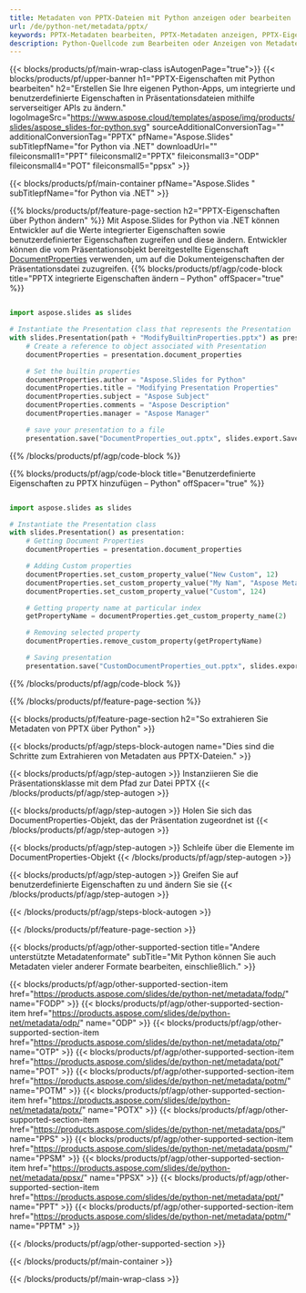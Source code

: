 ```yaml
---
title: Metadaten von PPTX-Dateien mit Python anzeigen oder bearbeiten
url: /de/python-net/metadata/pptx/
keywords: PPTX-Metadaten bearbeiten, PPTX-Metadaten anzeigen, PPTX-Eigenschaften bearbeiten, PPTX-Eigenschaften anzeigen
description: Python-Quellcode zum Bearbeiten oder Anzeigen von Metadaten im PPTX-Format.
---
```


{{< blocks/products/pf/main-wrap-class isAutogenPage="true">}}
{{< blocks/products/pf/upper-banner h1="PPTX-Eigenschaften mit Python bearbeiten" h2="Erstellen Sie Ihre eigenen Python-Apps, um integrierte und benutzerdefinierte Eigenschaften in Präsentationsdateien mithilfe serverseitiger APIs zu ändern." logoImageSrc="https://www.aspose.cloud/templates/aspose/img/products/slides/aspose_slides-for-python.svg" sourceAdditionalConversionTag="" additionalConversionTag="PPTX" pfName="Aspose.Slides" subTitlepfName="for Python via .NET" downloadUrl="" fileiconsmall1="PPT" fileiconsmall2="PPTX" fileiconsmall3="ODP" fileiconsmall4="POT" fileiconsmall5="ppsx" >}}

{{< blocks/products/pf/main-container pfName="Aspose.Slides " subTitlepfName="for Python via .NET" >}}

{{% blocks/products/pf/feature-page-section  h2="PPTX-Eigenschaften über Python ändern" %}}
Mit Aspose.Slides for Python via .NET können Entwickler auf die Werte integrierter Eigenschaften sowie benutzerdefinierter Eigenschaften zugreifen und diese ändern. Entwickler können die vom Präsentationsobjekt bereitgestellte Eigenschaft [DocumentProperties](https://reference.aspose.com/slides/python-net/aspose.slides/documentproperties/) verwenden, um auf die Dokumenteigenschaften der Präsentationsdatei zuzugreifen.
{{% blocks/products/pf/agp/code-block title="PPTX integrierte Eigenschaften ändern – Python" offSpacer="true" %}}

```py

import aspose.slides as slides

# Instantiate the Presentation class that represents the Presentation
with slides.Presentation(path + "ModifyBuiltinProperties.pptx") as presentation:
    # Create a reference to object associated with Presentation
    documentProperties = presentation.document_properties

    # Set the builtin properties
    documentProperties.author = "Aspose.Slides for Python"
    documentProperties.title = "Modifying Presentation Properties"
    documentProperties.subject = "Aspose Subject"
    documentProperties.comments = "Aspose Description"
    documentProperties.manager = "Aspose Manager"

    # save your presentation to a file
    presentation.save("DocumentProperties_out.pptx", slides.export.SaveFormat.PPTX)
```

{{% /blocks/products/pf/agp/code-block %}}

{{% blocks/products/pf/agp/code-block title="Benutzerdefinierte Eigenschaften zu PPTX hinzufügen – Python" offSpacer="true" %}}

```py

import aspose.slides as slides

# Instantiate the Presentation class
with slides.Presentation() as presentation:
    # Getting Document Properties
    documentProperties = presentation.document_properties

    # Adding Custom properties
    documentProperties.set_custom_property_value("New Custom", 12)
    documentProperties.set_custom_property_value("My Nam", "Aspose Metadata Editor")
    documentProperties.set_custom_property_value("Custom", 124)

    # Getting property name at particular index
    getPropertyName = documentProperties.get_custom_property_name(2)

    # Removing selected property
    documentProperties.remove_custom_property(getPropertyName)

    # Saving presentation
    presentation.save("CustomDocumentProperties_out.pptx", slides.export.SaveFormat.PPTX)
```

{{% /blocks/products/pf/agp/code-block %}}

{{% /blocks/products/pf/feature-page-section %}}

{{< blocks/products/pf/feature-page-section  h2="So extrahieren Sie Metadaten von PPTX über Python" >}}

{{< blocks/products/pf/agp/steps-block-autogen name="Dies sind die Schritte zum Extrahieren von Metadaten aus PPTX-Dateien." >}}

{{< blocks/products/pf/agp/step-autogen >}}
Instanziieren Sie die Präsentationsklasse mit dem Pfad zur Datei PPTX
{{< /blocks/products/pf/agp/step-autogen >}}

{{< blocks/products/pf/agp/step-autogen >}}
Holen Sie sich das DocumentProperties-Objekt, das der Präsentation zugeordnet ist
{{< /blocks/products/pf/agp/step-autogen >}}

{{< blocks/products/pf/agp/step-autogen >}}
Schleife über die Elemente im DocumentProperties-Objekt
{{< /blocks/products/pf/agp/step-autogen >}}

{{< blocks/products/pf/agp/step-autogen >}}
Greifen Sie auf benutzerdefinierte Eigenschaften zu und ändern Sie sie
{{< /blocks/products/pf/agp/step-autogen >}}

{{< /blocks/products/pf/agp/steps-block-autogen >}}

{{< /blocks/products/pf/feature-page-section >}}

{{< blocks/products/pf/agp/other-supported-section title="Andere unterstützte Metadatenformate" subTitle="Mit Python können Sie auch Metadaten vieler anderer Formate bearbeiten, einschließlich." >}}

{{< blocks/products/pf/agp/other-supported-section-item href="https://products.aspose.com/slides/de/python-net/metadata/fodp/" name="FODP" >}}
{{< blocks/products/pf/agp/other-supported-section-item href="https://products.aspose.com/slides/de/python-net/metadata/odp/" name="ODP" >}}
{{< blocks/products/pf/agp/other-supported-section-item href="https://products.aspose.com/slides/de/python-net/metadata/otp/" name="OTP" >}}
{{< blocks/products/pf/agp/other-supported-section-item href="https://products.aspose.com/slides/de/python-net/metadata/pot/" name="POT" >}}
{{< blocks/products/pf/agp/other-supported-section-item href="https://products.aspose.com/slides/de/python-net/metadata/potm/" name="POTM" >}}
{{< blocks/products/pf/agp/other-supported-section-item href="https://products.aspose.com/slides/de/python-net/metadata/potx/" name="POTX" >}}
{{< blocks/products/pf/agp/other-supported-section-item href="https://products.aspose.com/slides/de/python-net/metadata/pps/" name="PPS" >}}
{{< blocks/products/pf/agp/other-supported-section-item href="https://products.aspose.com/slides/de/python-net/metadata/ppsm/" name="PPSM" >}}
{{< blocks/products/pf/agp/other-supported-section-item href="https://products.aspose.com/slides/de/python-net/metadata/ppsx/" name="PPSX" >}}
{{< blocks/products/pf/agp/other-supported-section-item href="https://products.aspose.com/slides/de/python-net/metadata/ppt/" name="PPT" >}}
{{< blocks/products/pf/agp/other-supported-section-item href="https://products.aspose.com/slides/de/python-net/metadata/pptm/" name="PPTM" >}}


{{< /blocks/products/pf/agp/other-supported-section >}}

{{< /blocks/products/pf/main-container >}}
    
{{< /blocks/products/pf/main-wrap-class >}}